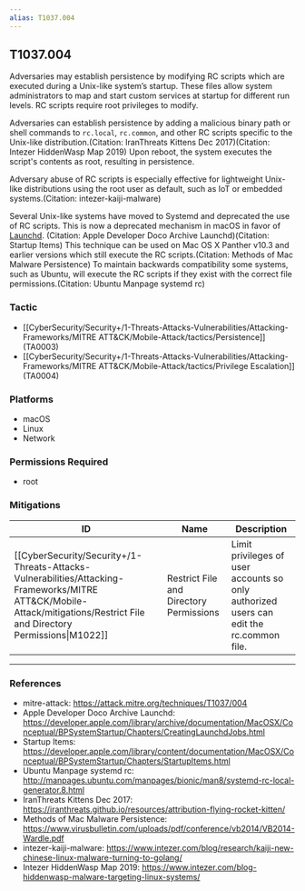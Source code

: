 ```yaml
---
alias: T1037.004
---
```


## T1037.004

Adversaries may establish persistence by modifying RC scripts which are executed during a Unix-like system’s startup. These files allow system administrators to map and start custom services at startup for different run levels. RC scripts require root privileges to modify.

Adversaries can establish persistence by adding a malicious binary path or shell commands to <code>rc.local</code>, <code>rc.common</code>, and other RC scripts specific to the Unix-like distribution.(Citation: IranThreats Kittens Dec 2017)(Citation: Intezer HiddenWasp Map 2019) Upon reboot, the system executes the script's contents as root, resulting in persistence.

Adversary abuse of RC scripts is especially effective for lightweight Unix-like distributions using the root user as default, such as IoT or embedded systems.(Citation: intezer-kaiji-malware)

Several Unix-like systems have moved to Systemd and deprecated the use of RC scripts. This is now a deprecated mechanism in macOS in favor of [Launchd](https://attack.mitre.org/techniques/T1053/004). (Citation: Apple Developer Doco Archive Launchd)(Citation: Startup Items) This technique can be used on Mac OS X Panther v10.3 and earlier versions which still execute the RC scripts.(Citation: Methods of Mac Malware Persistence) To maintain backwards compatibility some systems, such as Ubuntu, will execute the RC scripts if they exist with the correct file permissions.(Citation: Ubuntu Manpage systemd rc)


### Tactic
- [[CyberSecurity/Security+/1-Threats-Attacks-Vulnerabilities/Attacking-Frameworks/MITRE ATT&CK/Mobile-Attack/tactics/Persistence]] (TA0003)
- [[CyberSecurity/Security+/1-Threats-Attacks-Vulnerabilities/Attacking-Frameworks/MITRE ATT&CK/Mobile-Attack/tactics/Privilege Escalation]] (TA0004)

### Platforms
- macOS
- Linux
- Network

### Permissions Required
- root

### Mitigations

| ID | Name | Description |
| --- | --- | --- |
| [[CyberSecurity/Security+/1-Threats-Attacks-Vulnerabilities/Attacking-Frameworks/MITRE ATT&CK/Mobile-Attack/mitigations/Restrict File and Directory Permissions\|M1022]] | Restrict File and Directory Permissions | Limit privileges of user accounts so only authorized users can edit the rc.common file. |


---
### References

- mitre-attack: https://attack.mitre.org/techniques/T1037/004
- Apple Developer Doco Archive Launchd: https://developer.apple.com/library/archive/documentation/MacOSX/Conceptual/BPSystemStartup/Chapters/CreatingLaunchdJobs.html
- Startup Items: https://developer.apple.com/library/content/documentation/MacOSX/Conceptual/BPSystemStartup/Chapters/StartupItems.html
- Ubuntu Manpage systemd rc: http://manpages.ubuntu.com/manpages/bionic/man8/systemd-rc-local-generator.8.html
- IranThreats Kittens Dec 2017: https://iranthreats.github.io/resources/attribution-flying-rocket-kitten/
- Methods of Mac Malware Persistence: https://www.virusbulletin.com/uploads/pdf/conference/vb2014/VB2014-Wardle.pdf
- intezer-kaiji-malware: https://www.intezer.com/blog/research/kaiji-new-chinese-linux-malware-turning-to-golang/
- Intezer HiddenWasp Map 2019: https://www.intezer.com/blog-hiddenwasp-malware-targeting-linux-systems/
